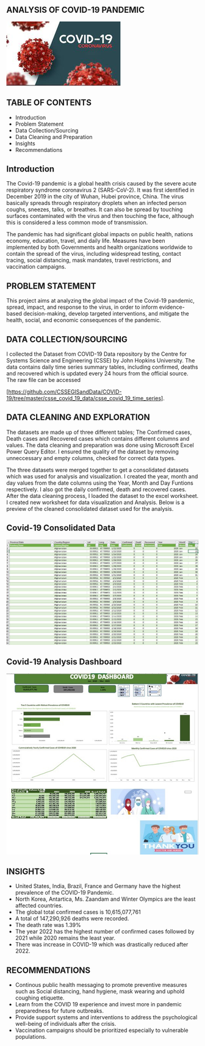 ## ANALYSIS OF COVID-19 PANDEMIC

![](Covid..ddd.jpeg)


## TABLE OF CONTENTS
- Introduction
- Problem Statement
- Data Collection/Sourcing
- Data Cleaning and Preparation
- Insights
- Recommendations

## Introduction
The Covid-19 pandemic is a global health crisis caused by the severe acute respiratory syndrome coronavirus 2 (SARS-CoV-2). It was first identified in December 2019 in the city of Wuhan, Hubei province, China. The virus basically spreads through respiratory droplets when an infected person coughs, sneezes, talks, or breathes. It can also be spread by touching surfaces contaminated with the virus and then touching the face, although this is considered a less common mode of transmission.

The pandemic has had significant global impacts on public health, nations economy, education, travel, and daily life. Measures have been implemented by both Governments and health organizations worldwide to contain the spread of the virus, including widespread testing, contact tracing, social distancing, mask mandates, travel restrictions, and vaccination campaigns.

## PROBLEM STATEMENT
This project aims at analyzing the global impact of the Covid-19 pandemic, spread, impact, and response to the virus, in order to inform evidence-based decision-making, develop targeted interventions, and mitigate the health, social, and economic consequences of the pandemic.

## DATA COLLECTION/SOURCING
I collected the Dataset from COVID-19 Data repository by the Centre for Systems Science and Engineering (CSSE) by John Hopkins University. The data contains daily time series summary tables, including confirmed, deaths and recovered which is updated every 24 hours from the official source. The raw file can be accessed 

[https://github.com/CSSEGISandData/COVID-19/tree/master/csse_covid_19_data/csse_covid_19_time_series].

## DATA CLEANING AND EXPLORATION
The datasets are made up of three different tables; The Confirmed cases, Death cases and Recovered cases which contains different columns and values. The data cleaning and preparation was done using Microsoft Excel Power Query Editor. I ensured the quality of the dataset by removing unneccessary and empty columns, checked for correct data types.

The three datasets were merged together to get a consolidated datasets which was used for analysis and visualization. I created the year, month and day values from the date columns using the Year, Month and Day Funtions respectively. I also got the daily confirmed, death and recovered cases. After the data cleaning process, I loaded the dataset to the excel worksheet. I created new worksheet for data visualization and Analysis. Below is a preview of the cleaned consolidated dataset used for the analysis.

## Covid-19 Consolidated Data
![](1covi.jpg)

## Covid-19 Analysis Dashboard
![](2portfolio_covid.jpg)

## INSIGHTS
- United States, India, Brazil, France and Germany have the highest prevalence of the COVID-19 Pandemic.
- North Korea, Antartica, Ms. Zaandam and Winter Olympics are the least affected countries.
- The global total confirmed cases is 10,615,077,761
- A total of 147,290,926 deaths were recorded.
- The death rate was 1.39%
- The year 2022 has the highest number of confirmed cases followed by 2021 while 2020 remains the least year.
- There was increase in COVID-19 which was drastically reduced after 2022.

## RECOMMENDATIONS
- Continous public health messaging to promote preventive measures such as Social distancing, hand hygiene, mask wearing and uphold coughing etiquette.
- Learn from the COVID 19 experience and invest more in pandemic preparedness for future outbreaks.
- Provide support systems and interventions to address the psychological well-being of individuals after the crisis.
- Vaccination campaigns should be prioritized especially to vulnerable populations.

